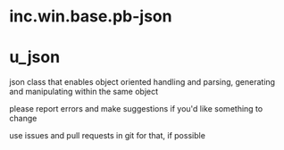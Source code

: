 # inc.win.base.pb-json
# u_json
json class that enables object oriented handling and parsing, generating and manipulating within the same object

please report errors and make suggestions if you'd like something to change

use issues and pull requests in git for that, if possible
